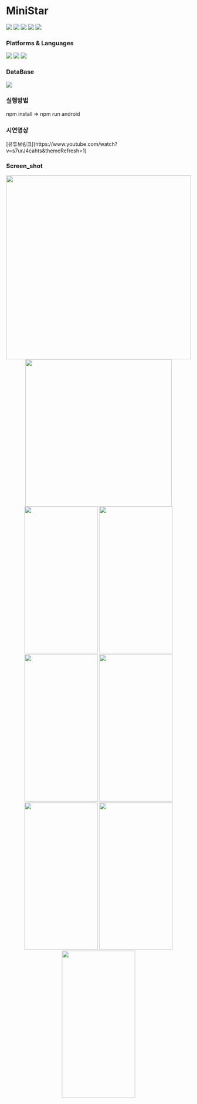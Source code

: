 # MiniStar


<img src="https://img.shields.io/badge/ReactNative-61DAFB?style=flat-square&logo=react&logoColor=white"/>
<img src="https://img.shields.io/badge/Visual Studio Code-007ACC?style=flat-square&logo=VisualStudioCode&logoColor=white"/>
<img src="https://img.shields.io/badge/Android Studio-3DDC84?style=flat-square&logo=AndroidStudio&logoColor=white"/>
<img src="https://img.shields.io/badge/GitHub-181717?style=flat-square&logo=GitHub&logoColor=white"/>
<img src="https://img.shields.io/badge/Firebase-FFCA28?style=flat-square&logo=firebase&logoColor=white"/>
<h3>Platforms & Languages</h3>
<img src="https://img.shields.io/badge/JavaScript-F7DF1E?style=flat-square&logo=JavaScript&logoColor=white"/>
<img src="https://img.shields.io/badge/Node.js-339933?style=flat-square&logo=Node.js&logoColor=white"/>
<img src="https://img.shields.io/badge/npm-CB3837?style=flat-square&logo=npm&logoColor=white"/>
<h3>DataBase</h3>
<img src="https://img.shields.io/badge/FireStore-FFCA28?style=flat-square&logo=firebase&logoColor=white"/>
<h3>실행방법</h3>npm install => npm run android<br/>

<h3>시연영상</h3>[유튜브링크](https://www.youtube.com/watch?v=s7urJ4cahts&themeRefresh=1)<br/>

 <h3>Screen_shot</h3>
 <p align="center">
 
<img src="https://user-images.githubusercontent.com/80196373/200231533-a7b431aa-4596-4a02-ada9-807db30583e6.png" width="100%" height="500">
<img src="https://user-images.githubusercontent.com/80084425/224938456-a0d12a04-d30a-476d-88d8-5b6c81160cbd.png" width="400" height="400"/><br>
<img src="https://user-images.githubusercontent.com/80196373/182438584-4d982534-fb00-45e1-a008-9621126fa07b.png" width="200" height="400"/>
<img src="https://user-images.githubusercontent.com/80084425/224940929-b0fcbb19-85ad-48e8-b70e-522d664a2678.jpg" width="200" height="400"/>
<img src="https://user-images.githubusercontent.com/80084425/224940995-1ee6ca30-5d4f-4a19-aa33-93fb827da3d6.jpg" width="200" height="400"/>
<img src="https://user-images.githubusercontent.com/80084425/224941008-f3dbc12e-5253-42e6-82b0-6c01fe84a221.jpg" width="200" height="400"/>
<img src="https://user-images.githubusercontent.com/80084425/224941080-0b8a3863-d46b-4baa-a58d-92b978a55390.jpg" width="200" height="400"/>
<img src="https://user-images.githubusercontent.com/80084425/224941165-8fbe7a6a-f32f-4ed6-8a94-933acc20cea5.jpg" width="200" height="400"/>
<img src="https://user-images.githubusercontent.com/80084425/224941186-1d721b6e-0e2e-46fc-8387-72909f2863fc.jpg" width="200" height="400"/>
</p>


